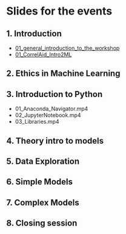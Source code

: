 # Slides for the events

## 1. Introduction

- [01_general_introduction_to_the_workshop](01_general_introduction_to_the_workshop.pptx)	
- [01_CorrelAid_Intro2ML](01_CorrelAid_Intro2ML.pptx)


## 2. Ethics in Machine Learning

## 3. Introduction to Python

- 01_Anaconda_Navigator.mp4
- 02_JupyterNotebook.mp4
- 03_Libraries.mp4

## 4. Theory intro to models

## 5. Data Exploration

## 6. Simple Models

## 7. Complex Models

## 8. Closing session

